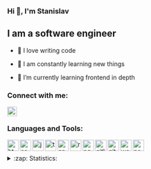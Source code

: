 ### Hi 👋, I'm Stanislav

## I am a software engineer
- 💪 I love writing code

- 🥅 I am constantly learning new things

- 🌱 I’m currently learning frontend in depth

### Connect with me:
[<img align="left" alt="Stanislav Stolbennikov | Telegram" width="22px" src="https://user-images.githubusercontent.com/49933115/139837223-bf23d3a9-4638-4e17-994a-ac8678d5f517.png" />][telegram]

<br />

### Languages and Tools:

<img align = "left" alt = "html" width = "26px" src = "https://raw.githubusercontent.com/onemarc/tech-icons/main/icons/html.svg" />
<img align = "left" alt = "css" width = "26px" src = "https://raw.githubusercontent.com/onemarc/tech-icons/main/icons/css.svg" />
<img align = "left" alt = "javascript" width = "26px" src = "https://raw.githubusercontent.com/onemarc/tech-icons/main/icons/javascript.svg" />
<img align = "left" alt = "typescript" width = "26px" src = "https://raw.githubusercontent.com/onemarc/tech-icons/main/icons/typescript.svg" />
<img align = "left" alt = "angular" width = "26px" src = "https://raw.githubusercontent.com/onemarc/tech-icons/main/icons/angular.svg" />
<img align = "left" alt = "rx js" width = "26px" src = "https://raw.githubusercontent.com/onemarc/tech-icons/main/icons/reactivex.svg" />
<img align = "left" alt = "ngrx" width = "26px" src = "https://ngrx.io/assets/images/badge.svg" />
<img align = "left" alt = "gitlab" width = "26px" src = "https://raw.githubusercontent.com/onemarc/tech-icons/main/icons/gitlab-light.svg" />
<img align = "left" alt = "github" width = "26px" src = "https://raw.githubusercontent.com/onemarc/tech-icons/main/icons/github-light.svg" />
<img align = "left" alt = "webstorm" width = "26px" src = "https://raw.githubusercontent.com/onemarc/tech-icons/main/icons/webstorm-light.svg" />
<img align = "left" alt = "postman" width = "26px" src = "https://raw.githubusercontent.com/onemarc/tech-icons/main/icons/postman.svg" />

<br />
<br />


<details>
  <summary>:zap: Statistics: </summary>
   <img align = "left" alt = "codeSTACKr's GitHub stats" src = "https://github-readme-stats.vercel.app/api/top-langs/?username=SSE-programmer&langs_count=8&layout=compact&theme=tokyonight" />
    <img align = "left" alt = "codeSTACKr's GitHub stats" src = "https://github-readme-stats.vercel.app/api?username=SSE-programmer&show_icons=true&layout=compact&theme=tokyonight" />
</details>

[telegram]: https://t.me/@sse_programmer
